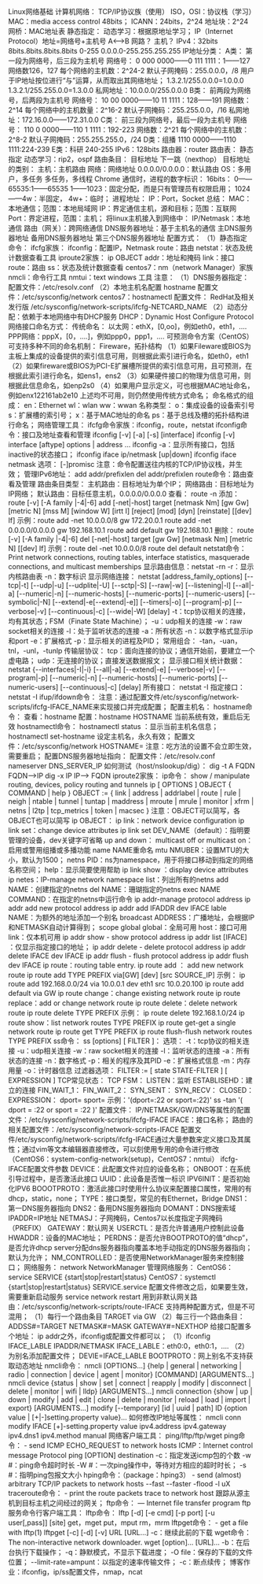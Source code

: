 Linux网络基础
	计算机网络：
		TCP/IP协议族（使用）
			ISO，OSI：协议栈（学习）
		MAC：media access control
			48bits；
			ICANN：24bits，2^24
				地址块：2^24
			网桥：MAC地址表
				静态指定：
				动态学习：根据原地址学习；
		IP（Internet Protocol）地址=网络号+主机号
			A<-->B
				网路？
				主机？
			IPv4：32bits
				8bits.8bits.8bits.8bits
					0-255
					0.0.0.0-255.255.255.255
				IP地址分类：
					A类：
						第一段为网络号，后三段为主机号
						网络号：
							0 000 0000——0 111 1111：1——127
						网络数126，127
						每个网络的主机数：2^24-2
						默认子网掩码：255.0.0.0，/8
							用户于IP地址按位进行“与”运算，从而取出其网络地址；
							1.3.2.1/255.0.0.0=1.0.0.0
							1.3.2.1/255.255.0.0=1.3.0.0
						私网地址：10.0.0.0/255.0.0.0
					B类：
						前两段为网络号，后两段为主机号
						网络号：
							10 00 0000——10 11 1111：128——191
							网络数：2^14
							每个网络中的主机数量：2^16-2
							默认子网掩码：255.255.0.0，/16
							私网地址：172.16.0.0——172.31.0.0
					C类：
						前三段为网络号，最后一段为主机号
						网络号：
							110 0 0000——110 1 1111：192-223
							网络数：2^21
							每个网络中的主机数：2^8-2
							默认子网掩码：255.255.255.0，/24
					D类：组播
						1110 0000——1110 1111:224-239
					E类：科研
						240-255
			IPv6：128bits
			路由器：router
				路由表：
					静态指定
					动态学习：rip2，ospf
				路由条目：
					目标地址 下一跳（nexthop）
						目标地址的类别：
							主机：主机路由
							网络：网络地址
							0.0.0.0/0.0.0.0：默认路由
	OS：多用户，多任务
		多任务，多线程
			Chrome
		通信时，进程的数字标识：
			16bits：
				0——65535:1——65535
					1——1023：固定分配，而是只有管理员有权限启用；
					1024——4w：半固定，
					4w+：临时；
		进程地址：
			IP：Port，Socket
	总结：
		MAC：本地通信；范围：本地局域网
		IP：界定通信主机，源和目标；范围：互联网
		Port：界定进程，范围：主机；
	将linux主机接入到网络中：
		IP/Netmask：本地通信
		路由（网关）：跨网络通信
		DNS服务器地址：基于主机名的通信
			主DNS服务器地址
			备用DNS服务器地址
			第三个DNS服务器地址
		配置方式：
			（1）静态指定
				命令：
					ifcfg家族：
						ifconfig：配置IP，Netmask
						route：路由
						netstat：状态及统计数据查看工具
					iproute2家族：
						ip OBJECT
							addr：地址和掩码
							link：接口
							route：路由
						ss：状态及统计数据查看
					centos7：nm（network Manager）家族
						nmcli：命令行工具
						nmtui：text windows 工具
					注意：
						（1）DNS服务器指定：
							配置文件：/etc/resolv.conf
						（2）本地主机名配置
							hostname
							配置文件：/etc/sysconfig/network
							centos7：hostnamectl
				配置文件：
					RedHat及相关发行版
						/etc/sysconfig/network-scripts/ifcfg-NETCARD_NAME
			（2）动态分配：依赖于本地网络中有DHCP服务
				DHCP：Dynamic Host Configure Protocol
	网络接口命名方式：
		传统命名：
			以太网：ethX，[0,oo]，例如eth0，eth1，….
			PPP网络：pppX，[0，….]，例如ppp0，ppp1，….
		可预测命令方案（CentOS）
			可支持多种不同的命名机制：
				Fireware，拓扑结构
			（1）如果Fileware或BIOS为主板上集成的设备提供的索引信息可用，则根据此索引进行命名，如eth0，eth1
			（2）如果fireware或BIOS为PCI-E扩展槽所提供的索引信息可用，且可预测，在根据此索引进行命名，如ens1，ens2
			（3）如果硬件接口的物理为信息可用，则根据此信息命名，如enp2s0
			（4）如果用户显示定义，可也根据MAC地址命名，例如enx122161ab2e10
			上述均不可用，则仍然使用传统方式命名；
			命名格式的组成：
				en：Ethernet
				wl：wlan
				ww：wwan
				名称类型：
					o<index>：集成设备的设备索引号
					s<slot>：扩展槽的索引号；
					x<MAC>：基于MAC地址的命名
					p<bus>s<slot>：基于总线及槽的拓扑结构进行命名；
	网络管理工具：
		ifcfg命令家族：ifconfig，route，netstat
			ifconfig命令：接口及地址查看和管理
				ifconfig [-v] [-a] [-s] [interface]
				ifconfig [-v] interface [aftype] options | address …
					ifconfig -a：显示所有接口，包括inactive的状态接口；
					ifconfig iface ip/netmask [up|down]
					ifconfig iface netmask 
					选项：
						[-]promisc
					注意：命令配置送往内核的TCP/IP协议栈，并生效；
				管理IPv6地址：
					add addr/prefixlen
					del addr/prefixlen
			route命令：路由查看及管理
				路由条目类型：
					主机路由：目标地址为单个IP；
					网络路由：目标地址为IP网络；
					默认路由：目标任意主机，0.0.0.0/0.0.0.0
				查看：
					route -n
				添加：
					route  [-v]  [-A family |-4|-6] add [-net|-host] target [netmask Nm] [gw Gw] [metric N]  [mss M] [window W] [irtt I] [reject] [mod] [dyn] [reinstate] [[dev] If]
					示例：route add -net 10.0.0.0/8 gw 172.20.0.1
						route add -net 0.0.0.0/0.0.0.0 gw 192.168.10.1
						route add default gw 192.168.10.1
				删除：
					route  [-v] [-A family |-4|-6] del [-net|-host] target [gw Gw] [netmask Nm] [metric  N] [[dev] If]
					示例：route del -net 10.0.0.0/8
						route del default
			netstat命令：
				Print network connections, routing tables, interface statistics, masquerade connections, and multicast memberships
				显示路由信息：netstat -rn
					-r：显示内核路由表
					-n：数字标识
				显示网络连接：
					netstat  [address_family_options]  [--tcp|-t]  [--udp|-u] [--udplite|-U] [--sctp|-S] [--raw|-w] [--listening|-l] [--all|-a] [--numeric|-n] [--numeric-hosts] [--numeric-ports] [--numeric-users] [--symbolic|-N] [--extend|-e[--extend|-e]] [--timers|-o] [--program|-p] [--verbose|-v] [--continuous|-c] [--wide|-W] [delay]
						-t：tcp协议相关的连接，均有其状态；FSM（Finate State Machine）；
						-u：udp相关的连接
						-w：raw socket相关的连接
						-l：处于监听状态的连接
						-a：所有状态
						-n：以数字格式显示ip和port
						-e：扩展格式
						-p：显示相关的进程及PID；
					常用组合：
						-tan，-uan，tnl，-unl，-tunlp
					传输层协议：
						tcp：面向连接的协议；通信开始前，要建立一个虚电路；
						udp：无连接的协议；直接发送数据报文；
				显示接口相关统计数据：
					netstat  {--interfaces|-I|-i}  [--all|-a]  [--extend|-e]  [--verbose|-v] [--program|-p] [--numeric|-n] [--numeric-hosts] [--numeric-ports] [--numeric-users] [--continuous|-c] [delay]
					所有接口：
						netstat -I
					指定接口：
						netstat -I<IFACE>
			ifup/ifdown命令：
				注意：通过配置文件/etc/sysconfig/network-scripts/ifcfg-IFACE_NAME来实现接口并完成配置；
			配置主机名：
				hostname命令：
					查看：hostname
					配置：hostname HOSTNAME
						当前系统有效，重启后无效
				hostnamectl命令：
					hostnamectl status ：显示当前主机名信息；
					hostnamectl set-hostname 设定主机名，永久有效；
				配置文件：/etc/sysconfig/network
					HOSTNAME=<HOSTNEM>
					注意：吃方法的设置不会立即生效，需要重启；
			配置DNS服务器地址指向：
				配置文件：/etc/resolv.conf
					nameserver DNS_SERVER_IP
					如何测试（host/nslookup/dig）：
						dig -t A FQDN
							FQDN-->IP
						dig -x IP
							IP--> FQDN
		iproute2家族：
			ip命令：
				show / manipulate routing, devices, policy routing and tunnels
				ip [ OPTIONS ] OBJECT { COMMAND | help }
					OBJECT := { link | address | addrlabel | route | rule | neigh | ntable | tunnel | tuntap | maddress | mroute | mrule | monitor | xfrm | netns | l2tp | tcp_metrics | token | macsec }
				注意：OBJECT可以简写，各OBJECT也可以简写
				ip OBJECT：
				ip link：network device configuration
					ip link set：change device attributes
						ip link set DEV_NAME（default）：指明要管理的设备，dev关键字可省略
							up and down：
							multicast off or multicast on：启用或警用组播或多播功能
							name NAME重命名
							mtu NMUBER：设置MTU的大小，默认为1500；
							netns PID：ns为namespace，用于将接口移动到指定的网络名称空间；
							help：显示简要使用帮助
					ip link show ：display device attributes
				ip netes：IP-manage network namespace
					list：列出所有的netns
					add NAME：创建指定的netns
					del NAME：珊瑚指定的netns
					exec NAME COMMAND：在指定的netns中运行命令
				ip addr-manage protocol address
					ip addr add new protocol address
						ip addr add IFADDR dev IFACE
						lable NAME：为额外的地址添加一个别名
						broadcast ADDRESS：广播地址，会根据IP和NETMASK自动计算得到；
						scope global
							global：全局可用
							host：接口可用
							link：仅本机可用
					ip addr show - show protocol address
						ip addr list [IFACE] ：仅显示指定接口的地址；
					ip addr delete - delete protocol address
						ip addr delete IFACE dev IFACE
					ip addr flush - flush protocol address
						ip addr flush dev IFACE
				ip route：routing table entry.
					ip route add ： add new network route
						ip route add TYPE PREFIX via[GW] [dev] [src SOURCE_IP]
						示例：
							ip route add 192.168.0.0/24 via 10.0.0.1 dev eth1 src 10.0.20.100
							ip route add default via GW
					ip route change：change existing network route
					ip route replace：add or change network route
					ip route delete：delete network route
						ip route delete TYPE PREFIX
						示例：
							ip route delete 192.168.1.0/24
					ip route show：list network routes
						TYPE PREFIX 
					ip route get-get a single network route
						ip route get TYPE PREFIX
					ip route flush-flush network routes
						TYPE PREFIX 
			ss命令：
				ss [options] [ FILTER ]：
					选项：
						-t：tcp协议的相关连接
						-u：udp相关连接
						-w：raw socket相关的连接
						-l：监听状态的连接
						-a：所有状态的连接
						-n：数字格式
						-p：相关的程序及其PID
						-e：扩展格式信息
						-m：内存用量
						-o：计时器信息
					过滤器选项：
						FILTER := [ state STATE-FILTER ] [ EXPRESSION ]
						TCP常见状态：
							TCP FSM：
								LISTEN：监听
								ESTABLISEHD：建立的连接
								FIN_WAIT_1：
								FIN_WAIT_2：
								SYN_SENT：
								SYN_RECV：
								CLOSED：
							EXPRESSION：
								dport=
								sport=
									示例：'(dport=:22 or sport=:22)'
										ss -tan '( dport = :22 or sport = :22 )'
	配置文件：
		IP/NETMASK/GW/DNS等属性的配置文件：/etc/sysconfig/network-scripts/ifcfg-IFACE
			IFACE：接口名称；
		路由的相关配置文件：/etc/sysconfig/network-scripts-IFACE
		配置文件/etc/sysconfig/network-scripts/ifcfg-IFACE通过大量参数来定义接口及其属性；通过vim等文本编辑器直接修改，可以刻使用专用的命令进行修改（CentOS6：system-config-network(setup)，CentOS7：nmtui）
		ifcfg-IFACE配置文件参数
			DEVICE：此配置文件对应的设备名称；
			ONBOOT：在系统引导过程中，是否激活此接口
			UUID：此设备是否惟一标识
			IPV6INIT：是否初始化IPV6
			BOOOTPROTO：激活此接口时使用什么协议来配置接口属性，常用的有dhcp，static，none；
			TYPE：接口类型，常见的有Ethernet，Bridge
			DNS1：第一DNS服务器指向
			DNS2：备用DNS服务器指向
			DOMANT：DNS搜索域
			IPADDR=IP地址
			NETMASJ：子网掩码，Centos7以长度指定子网掩码（PREFIX）
			GATEWAY：默认网关
			USERCTL：是否允许普通用户控制此设备
			HWADDR：设备的MAC地址；
			PERDNS：是否允许BOOTPROTO的值“dhcp”，是否允许dhcp server分配dns服务器指向覆盖本地手动指定的DNS服务器指向；默认为允许；
			NM_CONTROLLED：是否使用NetworkManager服务来控制接口；
		网络服务：
			network
			NetworkManager
			管理网络服务：
				CentOS6：service SERVICE {start|stop|restart|status}
				CentOS7：systemctl {start|stop|restart|status} SERVICE.service
			配置文件修改之后，如果要生效，需要重新启动服务
				service network restart
	用到非默认网关路由：/etc/sysconfig/network-scripts/route-IFACE
		支持两种配置方式，但是不可混用；
			（1）每行一个路由条目
				TARGET via GW
			（2）每三行一个路由条目：
				ADDSS#=TARGET
				NETMASK#=MASK
				GATEWAY#=NEXTHOP
	给接口配置多个地址：
		ip addr之外，ifconfig或配置文件都可以；
		（1）ifconfig IFACE_LABLE IPADDR/NETMASK
			IFACE_LABLE：eth0:0，eth0:1，….
		（2）为别名添加配置文件；
			DEVIE=IFACE_LABLE
			BOOTPROTO：网上别名不支持获取动态地址
	nmcli命令：
		nmcli [OPTIONS...] {help | general | networking | radio | connection | device | agent | monitor} [COMMAND] [ARGUMENTS...]
			nmcli device {status | show | set | connect | reapply | modify | disconnect | delete | monitor | wifi | lldp} [ARGUMENTS...]
			nmcli connection {show | up | down | modify | add | edit | clone | delete | monitor | reload | load | import | export} [ARGUMENTS...]
				modify [--temporary] [id | uuid | path] ID {option value | [+|-]setting.property value}…
		如何修改IP地址等属性：
			nmcli conn modify IFACE [+]-setting.property value
				ipv4.address
				ipv4.gateway
				ipv4.dns1
				ipv4.method
					manual
	网络客户端工具：
		ping/lftp/ftp/wget
		ping命令：
			- send ICMP ECHO_REQUEST to network hosts
			ICMP：Internet control message Protocol
			ping [OPTION] destination
				-c：指定发送icmp包的个数
				-w #：ping命令超时时长
				-W #：一次ping操作中，等待对方相应的超时时长；
				-s #：指明ping包报文大小
		hping命令：（package：hping3）
			- send (almost) arbitrary TCP/IP packets to network hosts
			--fast
			--faster
			-flood
			-l uX
		traceroute命令：
			- print the route packets trace to network host
			跟踪从源主机到目标主机之间经过的网关；
		ftp命令：
			— Internet file transfer program
			ftp服务命令行客户端工具：
		lftp命令：
			lftp [-d] [-e cmd] [-p port] [-u user[,pass]] [site]
			get，mget
			put，mput
			rm，mrm
		lftpget命令：
			- get a file with lftp(1)
			lftpget [-c] [-d] [-v] URL [URL...]
				-c：继续此前的下载
		wget命令：
			The non-interactive network downloader.
			wget [option]... [URL]…
				-b：在后台执行下载操作；
				-q：静默模式，不显示下载进度；
				-O file：保存的下载的文件位置；
				--limit-rate=ampunt：以指定的速率传输文件；
				-c：断点续传；
博客作业：ifconfig，ip/ss配置文件，nmap，ncat
